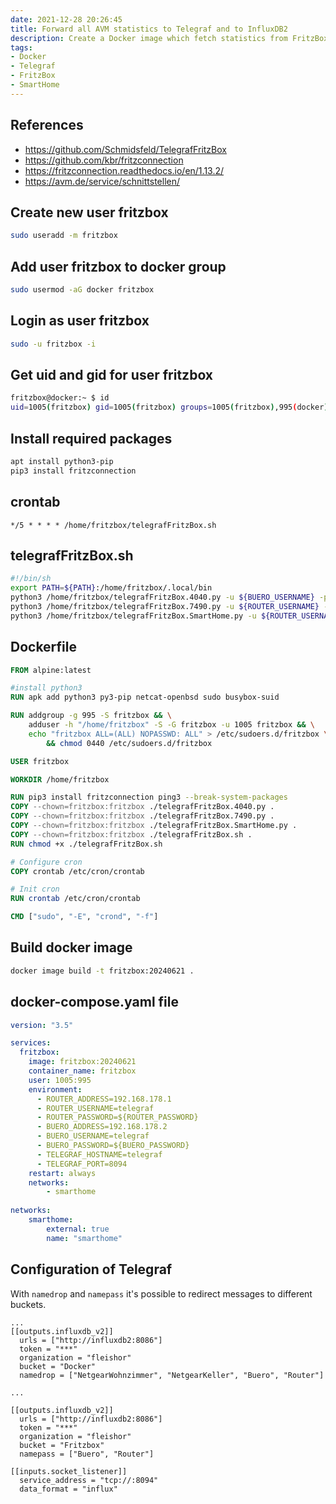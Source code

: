 ```yaml
---
date: 2021-12-28 20:26:45
title: Forward all AVM statistics to Telegraf and to InfluxDB2
description: Create a Docker image which fetch statistics from FritzBox and send them to Telegraf and to InfluxDB2
tags: 
- Docker
- Telegraf
- FritzBox
- SmartHome
---
```


## References

- https://github.com/Schmidsfeld/TelegrafFritzBox
- https://github.com/kbr/fritzconnection
- https://fritzconnection.readthedocs.io/en/1.13.2/
- https://avm.de/service/schnittstellen/

## Create new user fritzbox

~~~bash
sudo useradd -m fritzbox
~~~

## Add user fritzbox to docker group

~~~bash
sudo usermod -aG docker fritzbox
~~~

## Login as user fritzbox

~~~bash
sudo -u fritzbox -i
~~~

## Get uid and gid for user fritzbox

~~~bash
fritzbox@docker:~ $ id
uid=1005(fritzbox) gid=1005(fritzbox) groups=1005(fritzbox),995(docker)
~~~

## Install required packages

~~~bash
apt install python3-pip
pip3 install fritzconnection
~~~

## crontab
<!-- https://raw.githubusercontent.com/fleishor/MyDevelopment/master/fritzbox2telegraf/crontab -->
~~~crontab
*/5 * * * * /home/fritzbox/telegrafFritzBox.sh
~~~

## telegrafFritzBox.sh

<!-- https://raw.githubusercontent.com/fleishor/MyDevelopment/master/fritzbox2telegraf/telegrafFritzBox.sh -->
~~~bash
#!/bin/sh
export PATH=${PATH}:/home/fritzbox/.local/bin
python3 /home/fritzbox/telegrafFritzBox.4040.py -u ${BUERO_USERNAME} -p ${BUERO_PASSWORD} -i ${BUERO_ADDRESS} | nc -q 1 ${TELEGRAF_HOSTNAME} ${TELEGRAF_PORT}
python3 /home/fritzbox/telegrafFritzBox.7490.py -u ${ROUTER_USERNAME} -p ${ROUTER_PASSWORD} -i ${ROUTER_ADDRESS} | nc -q 1 ${TELEGRAF_HOSTNAME} ${TELEGRAF_PORT}
python3 /home/fritzbox/telegrafFritzBox.SmartHome.py -u ${ROUTER_USERNAME} -p ${ROUTER_PASSWORD} -i ${ROUTER_ADDRESS} | nc -q 1 ${TELEGRAF_HOSTNAME} ${TELEGRAF_PORT}
~~~

## Dockerfile

<!-- https://raw.githubusercontent.com/fleishor/MyDevelopment/master/fritzbox2telegraf/Dockerfile -->
~~~dockerfile
FROM alpine:latest

#install python3
RUN apk add python3 py3-pip netcat-openbsd sudo busybox-suid

RUN addgroup -g 995 -S fritzbox && \
    adduser -h "/home/fritzbox" -S -G fritzbox -u 1005 fritzbox && \
    echo "fritzbox ALL=(ALL) NOPASSWD: ALL" > /etc/sudoers.d/fritzbox \
        && chmod 0440 /etc/sudoers.d/fritzbox

USER fritzbox

WORKDIR /home/fritzbox

RUN pip3 install fritzconnection ping3 --break-system-packages
COPY --chown=fritzbox:fritzbox ./telegrafFritzBox.4040.py .
COPY --chown=fritzbox:fritzbox ./telegrafFritzBox.7490.py .
COPY --chown=fritzbox:fritzbox ./telegrafFritzBox.SmartHome.py .
COPY --chown=fritzbox:fritzbox ./telegrafFritzBox.sh .
RUN chmod +x ./telegrafFritzBox.sh

# Configure cron
COPY crontab /etc/cron/crontab

# Init cron
RUN crontab /etc/cron/crontab

CMD ["sudo", "-E", "crond", "-f"]
~~~

## Build docker image

~~~bash
docker image build -t fritzbox:20240621 .
~~~

## docker-compose.yaml file

<!-- https://raw.githubusercontent.com/fleishor/MyDevelopment/master/fritzbox2telegraf/docker-compose.yml -->
~~~yaml
version: "3.5"

services:
  fritzbox:
    image: fritzbox:20240621
    container_name: fritzbox
    user: 1005:995
    environment:
      - ROUTER_ADDRESS=192.168.178.1
      - ROUTER_USERNAME=telegraf
      - ROUTER_PASSWORD=${ROUTER_PASSWORD}
      - BUERO_ADDRESS=192.168.178.2
      - BUERO_USERNAME=telegraf
      - BUERO_PASSWORD=${BUERO_PASSWORD}
      - TELEGRAF_HOSTNAME=telegraf
      - TELEGRAF_PORT=8094
    restart: always
    networks:
        - smarthome
        
networks:
    smarthome:
        external: true
        name: "smarthome"
~~~

## Configuration of Telegraf

With ```namedrop``` and ```namepass``` it's possible to redirect messages to different buckets. 

~~~
...
[[outputs.influxdb_v2]]
  urls = ["http://influxdb2:8086"]
  token = "***"
  organization = "fleishor"
  bucket = "Docker"
  namedrop = ["NetgearWohnzimmer", "NetgearKeller", "Buero", "Router"]

...

[[outputs.influxdb_v2]]
  urls = ["http://influxdb2:8086"]
  token = "***"
  organization = "fleishor"
  bucket = "Fritzbox"
  namepass = ["Buero", "Router"]

[[inputs.socket_listener]]
  service_address = "tcp://:8094"
  data_format = "influx"
~~~
